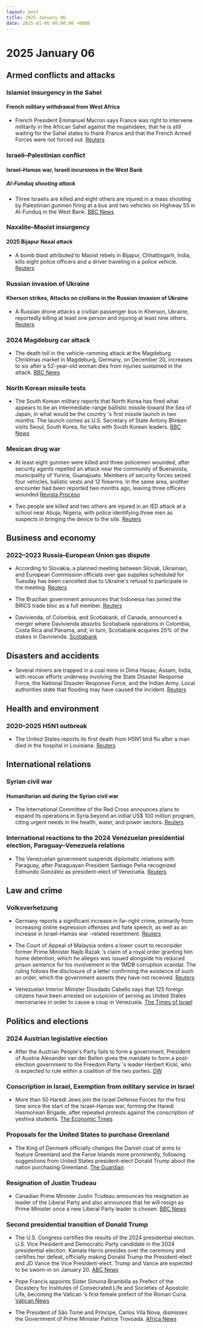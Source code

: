 ```yaml
---
layout: post
title: 2025 January 06
date: 2025-01-06 00:00:00 +0000
---
```


# 2025 January 06

## Armed conflicts and attacks

### Islamist insurgency in the Sahel

#### French military withdrawal from West Africa

- French President Emmanuel Macron says France was right to intervene militarily in the African Sahel against the mujahideen, that he is still waiting for the Sahel states to thank France and that the French Armed Forces were not forced out. [Reuters](https://www.reuters.com/world/europe/still-awaiting-thanks-stopping-islamists-sahel-macron-says-2025-01-06/)

### Israeli–Palestinian conflict

#### Israel–Hamas war, Israeli incursions in the West Bank

##### Al-Funduq shooting attack

- Three Israelis are killed and eight others are injured in a mass shooting by Palestinian gunmen firing at a bus and two vehicles on Highway 55 in Al-Funduq in the West Bank. [BBC News](https://www.bbc.com/news/articles/cdjgv1r4x81o)

### Naxalite–Maoist insurgency

#### 2025 Bijapur Naxal attack

- A bomb blast attributed to Maoist rebels in Bijapur, Chhattisgarh, India, kills eight police officers and a driver traveling in a police vehicle. [Reuters](https://www.reuters.com/world/india/ten-policemen-feared-killed-bomb-blast-central-india-tv-report-says-2025-01-06/)

### Russian invasion of Ukraine

#### Kherson strikes, Attacks on civilians in the Russian invasion of Ukraine

- A Russian drone attacks a civilian passenger bus in Kherson, Ukraine, reportedly killing at least one person and injuring at least nine others. [Reuters](https://www.reuters.com/world/europe/russian-drone-kills-one-injures-nine-passenger-bus-ukraines-kherson-2025-01-06/)

### 2024 Magdeburg car attack

- The death toll in the vehicle-ramming attack at the Magdeburg Christmas market in Magdeburg, Germany, on December 20, increases to six after a 52-year-old woman dies from injuries sustained in the attack. [BBC News](https://www.bbc.com/news/articles/cql5nlrp374o)

### North Korean missile tests

- The South Korean military reports that North Korea has fired what appears to be an intermediate-range ballistic missile toward the Sea of Japan, in what would be the country 's first missile launch in two months. The launch comes as U.S. Secretary of State Antony Blinken visits Seoul, South Korea, for talks with South Korean leaders. [BBC News](https://www.bbc.com/news/articles/crrwyv75g5xo)

### Mexican drug war

- At least eight gunmen were killed and three policemen wounded, after security agents repelled an attack near the community of Buenavista, municipality of Yuriria, Guanajuato. Members of security forces seized four vehicles, balistic vests and 12 firearms. In the same area, another encounter had been reported two months ago, leaving three officers wounded [Revista Proceso](https://www.proceso.com.mx/nacional/estados/2025/1/6/fuerzas-de-seguridad-abaten-ocho-presuntos-criminales-en-yuriria-guanajuato-343294.html)

- Two people are killed and two others are injured in an IED attack at a school near Abuja, Nigeria, with police identifying three men as suspects in bringing the device to the site. [Reuters](https://www.reuters.com/world/africa/suspected-bomb-explosion-kills-two-people-nigerian-school-police-say-2025-01-06/)

## Business and economy

### 2022–2023 Russia–European Union gas dispute

- According to Slovakia, a planned meeting between Slovak, Ukrainian, and European Commission officials over gas supplies scheduled for Tuesday has been cancelled due to Ukraine's refusal to participate in the meeting. [Reuters](https://www.reuters.com/world/europe/slovakia-says-gas-supply-meeting-with-ukraine-european-commission-cancelled-2025-01-06/)

- The Brazilian government announces that Indonesia has joined the BRICS trade bloc as a full member. [Reuters](https://www.reuters.com/world/indonesia-join-brics-bloc-full-member-brazil-says-2025-01-06/)

- Davivienda, of Colombia, and Scotiabank, of Canada, announced a merger where Davivienda absorbs Scotiabank operations in Colombia, Costa Rica and Panama, and, in turn, Scotiabank acquires 20% of the stakes in Davivienda. [Scotiabank](https://www.scotiabank.com/corporate/en/home/media-centre/media-centre/news-release.html.html?id=4186&language=en)

## Disasters and accidents

- Several miners are trapped in a coal mine in Dima Hasao, Assam, India, with rescue efforts underway involving the State Disaster Response Force, the National Disaster Response Force, and the Indian Army. Local authorities state that flooding may have caused the incident. [Reuters](https://www.reuters.com/world/india/several-miners-trapped-coal-mine-indias-assam-2025-01-06/)

## Health and environment

### 2020–2025 H5N1 outbreak

- The United States reports its first death from H5N1 bird flu after a man died in the hospital in Louisiana. [Reuters](https://www.reuters.com/world/us/louisiana-reports-first-bird-flu-related-death-us-state-agency-says-2025-01-06/)

## International relations

### Syrian civil war

#### Humanitarian aid during the Syrian civil war

- The International Committee of the Red Cross announces plans to expand its operations in Syria beyond an initial US$ 100 million program, citing urgent needs in the health, water, and power sectors. [Reuters](https://www.reuters.com/world/middle-east/icrc-expand-syria-humanitarian-efforts-beyond-100-mln-programme-2025-01-06/)

### International reactions to the 2024 Venezuelan presidential election, Paraguay–Venezuela relations

- The Venezuelan government suspends diplomatic relations with Paraguay, after Paraguayan President Santiago Peña recognized Edmundo González as president-elect of Venezuela. [Reuters](https://www.reuters.com/world/americas/venezuela-breaks-diplomatic-relations-with-paraguay-2025-01-06/)

## Law and crime

### Volksverhetzung

- Germany reports a significant increase in far-right crime, primarily from increasing online expression offenses and hate speech, as well as an increase in Israel–Hamas war -related resentment. [Reuters](https://www.reuters.com/world/europe/germany-sees-rise-far-right-crime-with-online-offences-main-driver-2025-01-06/)

- The Court of Appeal of Malaysia orders a lower court to reconsider former Prime Minister Najib Razak 's claim of a royal order granting him home detention, which he alleges was issued alongside his reduced prison sentence for his involvement in the 1MDB corruption scandal. The ruling follows the disclosure of a letter confirming the existence of such an order, which the government asserts they have not received. [Reuters](https://www.reuters.com/world/asia-pacific/malaysia-court-grants-jailed-ex-pm-najibs-request-see-document-he-says-allows-2025-01-06/)

- Venezuelan Interior Minister Diosdado Cabello says that 125 foreign citizens have been arrested on suspicion of serving as United States mercenaries in order to cause a coup in Venezuela. [The Times of Israel](https://www.timesofisrael.com/liveblog_entry/venezuela-says-125-foreigners-including-one-israeli-arrested-on-suspicion-of-being-us-mercenaries/)

## Politics and elections

### 2024 Austrian legislative election

- After the Austrian People's Party fails to form a government, President of Austria Alexander van der Bellen gives the mandate to form a post-election government to the Freedom Party 's leader Herbert Kickl, who is expected to rule within a coalition of the two parties. [DW](https://www.dw.com/de/van-der-bellen-erteilt-fp%C3%B6-auftrag-zur-regierungsbildung/a-71227474)

### Conscription in Israel, Exemption from military service in Israel

- More than 50 Haredi Jews join the Israel Defense Forces for the first time since the start of the Israel–Hamas war, forming the Haredi Hasmonean Brigade, after repeated protests against the conscription of yeshiva students. [The Economic Times](https://economictimes.indiatimes.com/news/international/us/israel-defense-forces-recruit-first-ultra-orthodox-soldiers-for-hasmonean-brigade/articleshow/117000437.cms?from=mdr)

### Proposals for the United States to purchase Greenland

- The King of Denmark officially changes the Danish coat of arms to feature Greenland and the Faroe Islands more prominently, following suggestions from United States president-elect Donald Trump about the nation purchasing Greenland. [The Guardian](https://www.theguardian.com/world/2025/jan/06/danish-king-changes-coat-of-arms-in-apparent-rebuke-to-donald-trump)

### Resignation of Justin Trudeau

- Canadian Prime Minister Justin Trudeau announces his resignation as leader of the Liberal Party and also announces that he will resign as Prime Minister once a new Liberal Party leader is chosen. [BBC News](https://www.bbc.co.uk/news/live/clyjmy7vl64t)

### Second presidential transition of Donald Trump

- The U.S. Congress certifies the results of the 2024 presidential election. U.S. Vice President and Democratic Party candidate in the 2024 presidential election. Kamala Harris presides over the ceremony and certifies her defeat, officially making Donald Trump the President-elect and JD Vance the Vice President-elect. Trump and Vance are expected to be sworn-in on January 20. [ABC News](https://abcnews.go.com/Politics/congress-meets-certify-trumps-2024-election-victory/story?id=117380065)

- Pope Francis appoints Sister Simona Brambilla as Prefect of the Dicastery for Institutes of Consecrated Life and Societies of Apostolic Life, becoming the Vatican 's first female prefect of the Roman Curia. [Vatican News](https://www.vaticannews.va/en/pope/news/2025-01/vatican-first-female-prefect-simona-brambilla-consecrated-life.html)

- The President of São Tomé and Príncipe, Carlos Vila Nova, dismisses the Government of Prime Minister Patrice Trovoada. [Africa News](https://www.africanews.com/2025/01/06/sao-tome-and-principe-president-dismisses-government-by-decree/)